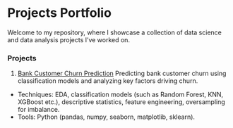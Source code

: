 # Projects Portfolio
Welcome to my repository, where I showcase a collection of data science and data analysis projects I’ve worked on.
### Projects
1. [Bank Customer Churn Prediction](https://github.com/ilonakandela/projects/tree/main/Bank%20Customer%20Churn%20Prediction)
Predicting bank customer churn using classification models and analyzing key factors driving churn.
- Techniques: EDA, classification models (such as Random Forest, KNN, XGBoost etc.), descriptive statistics, feature engineering, oversampling for imbalance.
- Tools: Python (pandas, numpy, seaborn, matplotlib, sklearn).
